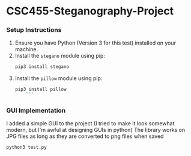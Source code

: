 # CSC455-Steganography-Project

### Setup Instructions

1. Ensure you have Python (Version 3 for this test) installed on your machine.
2. Install the `stegano` module using pip:
	```sh
	pip3 install stegano
	```
3. Install the `pillow` module using pip:
   	```sh
	pip3 install pillow
    	``` 

### GUI Implementation

I added a simple GUI to the project (I tried to make it look somewhat modern, but I'm awful at designing GUIs in python)
The library works on JPG files as long as they are converted to png files when saved

```sh
python3 test.py
```
